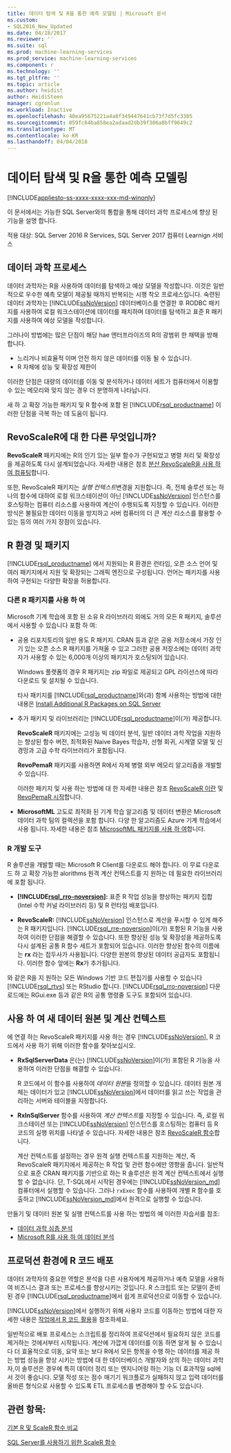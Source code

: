 ```yaml
---
title: 데이터 탐색 및 R을 통한 예측 모델링 | Microsoft 문서
ms.custom:
- SQL2016_New_Updated
ms.date: 04/18/2017
ms.reviewer: ''
ms.suite: sql
ms.prod: machine-learning-services
ms.prod_service: machine-learning-services
ms.component: r
ms.technology: ''
ms.tgt_pltfrm: ''
ms.topic: article
ms.author: heidist
author: HeidiSteen
manager: cgronlun
ms.workload: Inactive
ms.openlocfilehash: 40ea95675221a4a8f349447641cb73f7d5fc3305
ms.sourcegitcommit: 059fc64ba858ea2adaad2db39f306a8bff9649c2
ms.translationtype: MT
ms.contentlocale: ko-KR
ms.lasthandoff: 04/04/2018
---
```

# <a name="data-exploration-and-predictive-modeling-with-r"></a>데이터 탐색 및 R을 통한 예측 모델링
[!INCLUDE[appliesto-ss-xxxx-xxxx-xxx-md-winonly](../../includes/appliesto-ss-xxxx-xxxx-xxx-md-winonly.md)]

이 문서에서는 가능한 SQL Server와의 통합을 통해 데이터 과학 프로세스에 향상 된 기능을 설명 합니다.

적용 대상: SQL Server 2016 R Services, SQL Server 2017 컴퓨터 Learnign 서비스

## <a name="the-data-science-process"></a>데이터 과학 프로세스

데이터 과학자는 R을 사용하여 데이터를 탐색하고 예상 모델을 작성합니다. 이것은 일반적으로 우수한 예측 모델이 제공될 때까지 반복되는 시행 착오 프로세스입니다. 숙련된 데이터 과학자는 [!INCLUDE[ssNoVersion](../../includes/ssnoversion-md.md)] 데이터베이스를 연결한 후 RODBC 패키지를 사용하여 로컬 워크스테이션에 데이터를 패치하며 데이터를 탐색하고 표준 R 패키지를 사용하여 예상 모델을 작성합니다.

그러나이 방법에는 많은 단점이 해당 hae 엔터프라이즈의 R의 광범위 한 채택을 방해 합니다. 

+ 느리거나 비효율적 이며 안전 하지 않은 데이터를 이동 될 수 있습니다.
+ R 자체에 성능 및 확장성 제한이

이러한 단점은 대량의 데이터를 이동 및 분석하거나 데이터 세트가 컴퓨터에서 이용할 수 있는 메모리와 맞지 않는 경우 더 분명하게 나타납니다.

새 하 고 확장 가능한 패키지 및 R 함수에 포함 된 [!INCLUDE[rsql_productname](../../includes/rsql-productname-md.md)] 이러한 단점을 극복 하는 데 도움이 됩니다. 

## <a name="whats-different-about-revoscaler"></a>RevoScaleR에 대 한 다른 무엇입니까?

**RevoScaleR** 패키지에는 R의 인기 있는 일부 함수가 구현되었고 병렬 처리 및 확장성을 제공하도록 다시 설계되었습니다. 자세한 내용은 참조 [분산 RevoScaleR을 사용 하 여 컴퓨팅](https://msdn.microsoft.com/microsoft-r/scaler-distributed-computing)합니다.

또한, RevoScaleR 패키지는 *실행 컨텍스트*변경을 지원합니다. 즉, 전체 솔루션 또는 하나의 함수에 대하여 로컬 워크스테이션이 아닌 [!INCLUDE[ssNoVersion](../../includes/ssnoversion-md.md)] 인스턴스를 호스팅하는 컴퓨터 리소스를 사용하여 계산이 수행되도록 지정할 수 있습니다. 이러한 방식은 불필요한 데이터 이동을 방지하고 서버 컴퓨터의 더 큰 계산 리소스를 활용할 수 있는 등의 여러 가지 장점이 있습니다.

## <a name="r-environment-and-packages"></a>R 환경 및 패키지

[!INCLUDE[rsql_productname](../../includes/rsql-productname-md.md)] 에서 지원되는 R 환경은 런타임, 오픈 소스 언어 및 여러 패키지에서 지원 및 확장되는 그래픽 엔진으로 구성됩니다. 언어는 패키지를 사용하여 구현되는 다양한 확장을 허용합니다.  

### <a name="using-other-r-packages"></a>다른 R 패키지를 사용 하 여

Microsoft 기계 학습에 포함 된 소유 R 라이브러리 외에도 거의 모든 R 패키지, 솔루션에서 사용할 수 있습니다 포함 하 여:

+ 공용 리포지토리의 일반 용도 R 패키지. CRAN 등과 같은 공용 저장소에서 가장 인기 있는 오픈 소스 R 패키지를 가져올 수 있고 그러한 공용 저장소에는 데이터 과학자가 사용할 수 있는 6,000개 이상의 패키지가 호스팅되어 있습니다.
  
  Windows 플랫폼의 경우 R 패키지는 zip 파일로 제공되고 GPL 라이선스에 따라 다운로드 및 설치될 수 있습니다.  
  
  타사 패키지를 [!INCLUDE[rsql_productname](../../includes/rsql-productname-md.md)]와(과) 함께 사용하는 방법에 대한 내용은 [Install Additional R Packages on SQL Server](../../advanced-analytics/r/install-additional-r-packages-on-sql-server.md)  
  
+ 추가 패키지 및 라이브러리는 [!INCLUDE[rsql_productname](../../includes/rsql-productname-md.md)]이(가) 제공합니다.   
  
     **RevoScaleR** 패키지에는 고성능 빅 데이터 분석, 일반 데이터 과학 작업을 지원하는 향상된 함수 버전, 최적화된 Naive Bayes 학습자, 선형 회귀, 시계열 모델 및 신경망과 고급 수학 라이브러리가 포함됩니다.  
  
     **RevoPemaR** 패키지를 사용하면 R에서 자체 병렬 외부 메모리 알고리즘을 개발할 수 있습니다.  
  
     이러한 패키지 및 사용 하는 방법에 대 한 자세한 내용은 참조 [RevoScaleR 이란](https://msdn.microsoft.com/microsoft-r/scaler-user-guide-introduction) 및 [RevoPemaR 시작](https://msdn.microsoft.com/microsoft-r/pemar-getting-started)합니다. 

+ **MicrosoftML** 고도로 최적화 된 기계 학습 알고리즘 및 데이터 변환은 Microsoft 데이터 과학 팀의 컬렉션을 포함 합니다. 다양 한 알고리즘도 Azure 기계 학습에서 사용 됩니다. 자세한 내용은 참조 [MicrosoftML 패키지를 사용 하 여](../../advanced-analytics/using-the-microsoftml-package.md)합니다.

### <a name="r-development-tools"></a>R 개발 도구

R 솔루션을 개발할 때는 Microsoft R Client를 다운로드 해야 합니다. 이 무료 다운로드 하 고 확장 가능한 alorithms 원격 계산 컨텍스트를 지 원하는 데 필요한 라이브러리에 포함 됩니다.

+ **[!INCLUDE[rsql_rro-noversion](../../includes/rsql-rro-noversion-md.md)]:** 표준 R 작업 성능을 향상하는 패키지 집합(Intel 수학 커널 라이브러리 등) 및 R 런타임 배포입니다.  
  
+ **RevoScaleR:** [!INCLUDE[ssNoVersion](../../includes/ssnoversion-md.md)] 인스턴스로 계산을 푸시할 수 있게 해주는 R 패키지입니다. [!INCLUDE[rsql_rre-noversion](../../includes/rsql-rre-noversion-md.md)]이(가) 포함된 R 기능을 사용하여 이러한 단점을 해결할 수 있습니다. 또한 향상된 성능 및 확장성을 제공하도록 다시 설계된 공통 R 함수 세트가 포함되어 있습니다. 이러한 향상된 함수의 이름에는 **rx** 라는 접두사가 사용됩니다. 다양한 원본의 향상된 데이터 공급자도 포함됩니다. 이러한 함수 앞에는 **Rx**가 추가됩니다.

와 같은 R을 지 원하는 모든 Windows 기반 코드 편집기를 사용할 수 있습니다 [!INCLUDE[rsql_rtvs](../../includes/rsql-rtvs-md.md)] 또는 RStudio 합니다. [!INCLUDE[rsql_rro-noversion](../../includes/rsql-rro-noversion-md.md)] 다운로드에는 RGui.exe 등과 같은 R의 공통 명령줄 도구도 포함되어 있습니다.

## <a name="use-new-data-sources-and-compute-contexts"></a>사용 하 여 새 데이터 원본 및 계산 컨텍스트

에 연결 하는 RevoScaleR 패키지를 사용 하는 경우 [!INCLUDE[ssNoVersion](../../includes/ssnoversion-md.md)], R 코드에서 사용 하기 위해 이러한 함수를 찾아보십시오.

+ **RxSqlServerData** 은(는) [!INCLUDE[ssNoVersion](../../includes/ssnoversion-md.md)]이(가) 포함된 R 기능을 사용하여 이러한 단점을 해결할 수 있습니다.
  
     R 코드에서 이 함수를 사용하여 *데이터 원본*을 정의할 수 있습니다. 데이터 원본 개체는 데이터가 있고 [!INCLUDE[ssNoVersion](../../includes/ssnoversion-md.md)]에서 데이터를 읽고 쓰는 작업을 관리하는 서버와 테이블을 지정합니다.
  
-   **RxInSqlServer** 함수를 사용하여 *계산 컨텍스트*를 지정할 수 있습니다.  즉, 로컬 워크스테이션 또는 [!INCLUDE[ssNoVersion](../../includes/ssnoversion-md.md)] 인스턴스를 호스팅하는 컴퓨터 등 R 코드의 실행 위치를 나타낼 수 있습니다.  자세한 내용은 참조 [RevoScaleR 함수](https://msdn.microsoft.com/microsoft-r/scaler/scaler)합니다.
  
     계산 컨텍스트를 설정하는 경우 원격 실행 컨텍스트를 지원하는 계산, 즉 RevoScaleR 패키지에서 제공하는 R 작업 및 관련 함수에만 영향을 줍니다. 일반적으로 표준 CRAN 패키지를 기반으로 하는 R 솔루션은 원격 계산 컨텍스트에서 실행할 수 없습니다. 단, T-SQL에서 시작된 경우에는 [!INCLUDE[ssNoVersion_md](../../includes/ssnoversion-md.md)] 컴퓨터에서 실행할 수 있습니다. 그러나 `rxExec` 함수를 사용하여 개별 R 함수를 호출하고 [!INCLUDE[ssNoVersion_md](../../includes/ssnoversion-md.md)]에서 원격으로 실행할 수 있습니다.

만들기 및 데이터 원본 및 실행 컨텍스트를 사용 하는 방법의 예 이러한 자습서를 참조:

+ [데이터 과학 심층 분석](../../advanced-analytics/tutorials/deepdive-data-science-deep-dive-using-the-revoscaler-packages.md)  
+  [Microsoft R를 사용 하 여 데이터 분석](https://msdn.microsoft.com/en-us/microsoft-r/data-analysis-in-microsoft-r)

## <a name="deploy-r-code-to-production"></a>프로덕션 환경에 R 코드 배포

데이터 과학자의 중요한 역할은 분석을 다른 사용자에게 제공하거나 예측 모델을 사용하여 비즈니스 결과 또는 프로세스를 향상시키는 것입니다. R 스크립트 또는 모델이 준비된 경우 [!INCLUDE[rsql_productname](../../includes/rsql-productname-md.md)]에서 쉽게 프로덕션으로 이동할 수 있습니다.

[!INCLUDE[ssNoVersion](../../includes/ssnoversion-md.md)]에서 실행하기 위해 사용자 코드를 이동하는 방법에 대한 자세한 내용은 [작업에서 R 코드 활용](../../advanced-analytics/r/operationalizing-your-r-code.md)을 참조하세요.

일반적으로 배포 프로세스는 스크립트를 정리하여 프로덕션에서 필요하지 않은 코드를 제거하는 것에서부터 시작됩니다. 계산에 가깝게 데이터를 이동 하면 알게 될 수 있습니다 더 효율적으로 이동, 요약 또는 보다 R에서 모든 항목을 수행 하는 데이터를 제공 하는 방법  성능을 향상 시키는 방법에 대 한 데이터베이스 개발자와 상의 하는 데이터 과학자,이 솔루션은 경우에 특히 데이터 정리 또는 엔지니어링 하는 기능 더 효과적일 sql에서 것이 좋습니다. 모델 작성 또는 점수 매기기 워크플로가 실패하지 않고 입력 데이터를 올바른 형식으로 사용할 수 있도록 ETL 프로세스를 변경해야 할 수도 있습니다.

## <a name="see-also"></a>관련 항목:

[기본 R 및 ScaleR 함수 비교](https://msdn.microsoft.com/microsoft-r/scaler/compare-base-r-scaler-functions)

[SQL Server를 사용하기 위한 ScaleR 함수](../../advanced-analytics/r/scaler-functions-for-working-with-sql-server-data.md)
